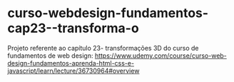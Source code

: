 # curso-webdesign-fundamentos-cap23--transforma-o
Projeto referente ao capítulo 23- transformações 3D do curso de fundamentos de web design: https://www.udemy.com/course/curso-web-design-fundamentos-aprenda-html-css-e-javascript/learn/lecture/36730964#overview
